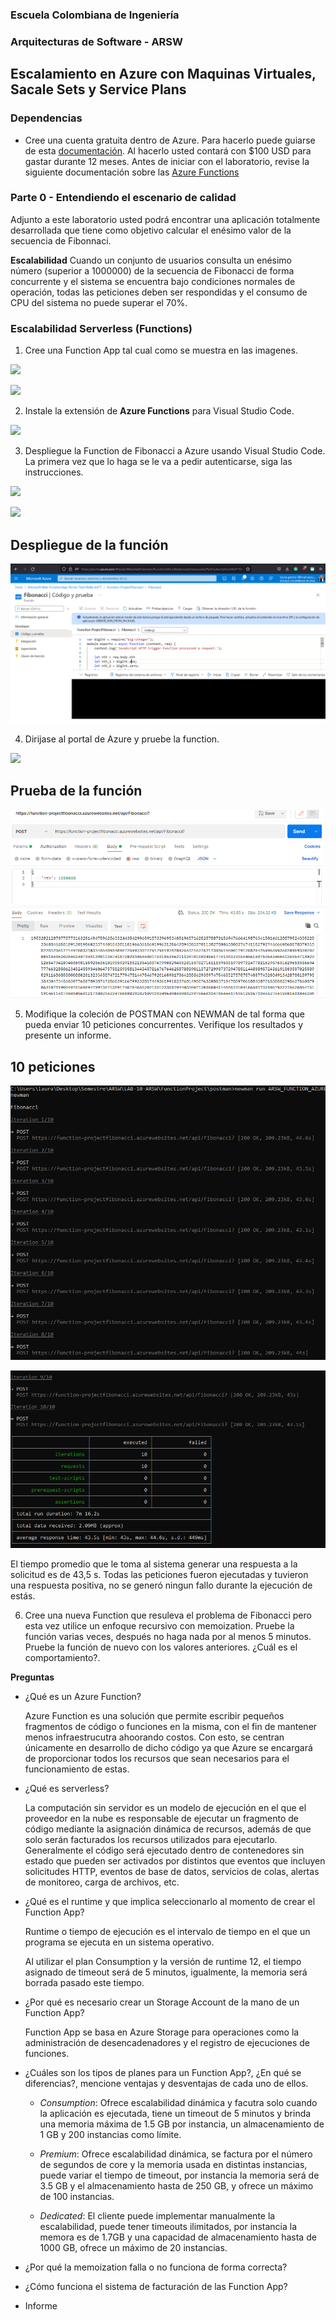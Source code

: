 ### Escuela Colombiana de Ingeniería
### Arquitecturas de Software - ARSW

## Escalamiento en Azure con Maquinas Virtuales, Sacale Sets y Service Plans

### Dependencias
* Cree una cuenta gratuita dentro de Azure. Para hacerlo puede guiarse de esta [documentación](https://azure.microsoft.com/es-es/free/students/). Al hacerlo usted contará con $100 USD para gastar durante 12 meses.
Antes de iniciar con el laboratorio, revise la siguiente documentación sobre las [Azure Functions](https://www.c-sharpcorner.com/article/an-overview-of-azure-functions/)

### Parte 0 - Entendiendo el escenario de calidad

Adjunto a este laboratorio usted podrá encontrar una aplicación totalmente desarrollada que tiene como objetivo calcular el enésimo valor de la secuencia de Fibonnaci.

**Escalabilidad**
Cuando un conjunto de usuarios consulta un enésimo número (superior a 1000000) de la secuencia de Fibonacci de forma concurrente y el sistema se encuentra bajo condiciones normales de operación, todas las peticiones deben ser respondidas y el consumo de CPU del sistema no puede superar el 70%.

### Escalabilidad Serverless (Functions)

1. Cree una Function App tal cual como se muestra en las  imagenes.

![](images/part3/part3-function-config.png)

![](images/part3/part3-function-configii.png)

2. Instale la extensión de **Azure Functions** para Visual Studio Code.

![](images/part3/part3-install-extension.png)

3. Despliegue la Function de Fibonacci a Azure usando Visual Studio Code. La primera vez que lo haga se le va a pedir autenticarse, siga las instrucciones.

![](images/part3/part3-deploy-function-1.png)

![](images/part3/part3-deploy-function-2.png)



## Despliegue de la función 
![](images/myImages/deployment.png)

4. Dirijase al portal de Azure y pruebe la function.

![](images/part3/part3-test-function.png)


## Prueba de la función 
![](images/myImages/oneRequest.png)


5. Modifique la coleción de POSTMAN con NEWMAN de tal forma que pueda enviar 10 peticiones concurrentes. Verifique los resultados y presente un informe.

## 10 peticiones

![](images/myImages/10Request.png)

![](images/myImages/10Request2.png)

El tiempo promedio que le toma al sistema generar una respuesta a la solicitud es de 43,5 s. Todas las 
peticiones fueron ejecutadas y tuvieron una respuesta positiva, no se generó ningun fallo durante la ejecución de estás. 



6. Cree una nueva Function que resuleva el problema de Fibonacci pero esta vez utilice un enfoque recursivo con memoization. Pruebe la función varias veces, después no haga nada por al menos 5 minutos. Pruebe la función de nuevo con los valores anteriores. ¿Cuál es el comportamiento?.

**Preguntas**

* ¿Qué es un Azure Function?

    Azure Function es una solución que permite escribir pequeños fragmentos de código o funciones en la misma, con el fin de mantener menos infraestrucutra ahoorando costos. Con esto, se centran únicamente en desarrollo de dicho código ya que Azure se encargará de proporcionar todos los recursos que sean necesarios para el funcionamiento de estas. 


* ¿Qué es serverless?

    La computación sin servidor es un modelo de ejecución en el que el proveedor en la nube es responsable de ejecutar un fragmento de código mediante la asignación dinámica de recursos, además de que solo serán facturados los recursos utilizados para ejecutarlo. Generalmente el código será ejecutado dentro de contenedores sin estado que pueden ser activados por distintos que eventos que incluyen solicitudes HTTP, eventos de base de datos, servicios de colas, alertas de monitoreo, carga de archivos, etc. 


* ¿Qué es el runtime y que implica seleccionarlo al momento de crear el Function App?

    Runtime o tiempo de ejecución es el intervalo de tiempo en el que un programa se ejecuta en un sistema operativo. 

    Al utilizar el plan Consumption y la versión de runtime 12, el tiempo asignado de timeout será de 5 minutos, igualmente, la memoria será borrada pasado este tiempo. 


* ¿Por qué es necesario crear un Storage Account de la mano de un Function App?

    Function App se basa en Azure Storage para operaciones como la administración de desencadenadores y el registro de ejecuciones de funciones. 


* ¿Cuáles son los tipos de planes para un Function App?, ¿En qué se diferencias?, mencione ventajas y desventajas de cada uno de ellos.

    * *Consumption*: Ofrece escalabilidad dinámica y facutra solo cuando la aplicación es ejecutada, tiene un timeout de 5 minutos y brinda una memoria máxima de 1.5 GB por instancia, un almacenamiento de 1 GB y 200 instancias como límite. 

    * *Premium*: Ofrece escalabilidad dinámica, se factura por el número de segundos de core y la memoria usada en distintas instancias, puede variar el tiempo de timeout, por instancia la memoria será de 3.5 GB y el almacenamiento hasta de 250 GB, y ofrece un máximo de 100 instancias. 

    * *Dedicated*: El cliente puede implementar manualmente la escalabilidad, puede tener timeouts ilimitados, por instancia la memora es de 1.7GB y una capacidad de almacenamiento hasta de 1000 GB, ofrece un máximo de 20 instancias. 




* ¿Por qué la memoization falla o no funciona de forma correcta?
* ¿Cómo funciona el sistema de facturación de las Function App?
* Informe
